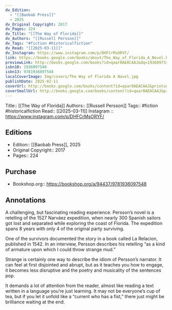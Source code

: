 ```yaml
---
dv_Edition:
  - "[[Baobab Press]]"
  - 2025
dv_Original Copyright: 2017
dv_Pages: 224
dv_Title: "[[The Way of Florida]]"
dv_Authors: "[[Russell Persson]]"
dv_Tags: "#fiction #historicalfiction"
dv_Read: "[[2025-03-11]]"
dv_Instagram: https://www.instagram.com/p/DHFCrMsORYF/
link: https://books.google.com/books/about/The_Way_of_Florida_A_Novel.html?hl=&id=qaar0AEACAAJ
previewLink: http://books.google.com/books?id=qaar0AEACAAJ&dq=1936097540&hl=&as_pt=BOOKS&cd=1&source=gbs_api
isbn10: 1936097540
isbn13: 9781936097548
localCoverImage: Img/covers/The Way of Florida A Novel.jpg
publishDate: 2025-02-11
coverUrl: http://books.google.com/books/content?id=qaar0AEACAAJ&printsec=frontcover&img=1&zoom=1&source=gbs_api
coverSmallUrl: http://books.google.com/books/content?id=qaar0AEACAAJ&printsec=frontcover&img=1&zoom=5&source=gbs_api
---
```

Title:: [[The Way of Florida]]
Authors:: [[Russell Persson]]
Tags:: #fiction #historicalfiction 
Read:: [[2025-03-11]]
Instagram :: https://www.instagram.com/p/DHFCrMsORYF/
## Editions
- Edition:: [[Baobab Press]], 2025
- Original Copyright:: 2017
- Pages:: 224

## Purchase
* Bookshop.org:: https://bookshop.org/a/94437/9781936097548
## Annotations

A challenging, but fascinating reading experience. Persson’s novel is a retelling of the 1527 Narváez expedition, when nearly 300 Spanish sailors got lost and separated while exploring the coast of Florida. The expedition spans 8 years with only 4 of the original party surviving.   
  
One of the survivors documented the story in a book called La Relacion, published in 1542. In an interview, Persson describes his retelling “as a kind of armature upon which I could throw strange mud.”  
  
Strange is certainly one way to describe the idiom of Persson’s narrator. It can feel at first disjointed and abrupt, but as it teaches you how to engage, it becomes less disruptive and the poetry and musicality of the sentences pop.  
  
It demands a lot of attention from the reader, almost like reading a text written in a language you’re just learning. It may not be everyone’s cup of tea, but if you let it unfold like a “current who has a fist,” there just might be brilliance waiting at the end.